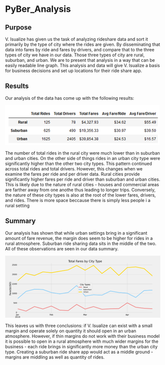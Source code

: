 # PyBer_Analysis
## Purpose
V. Isualize has given us the task of analyzing rideshare data and sort it primarily by the type of city where the rides are given. By disseminating that data into fares by ride and fares by drivers, and compare that to the three types of city we have in our data. Those three types of city are rural, suburban, and urban. We are to present that analysis in a way that can be easily readable line graph. This analysis and data will give V. Isualize a basis for business decisions and set up locations for their ride share app.

## Results
Our analysis of the data has come up with the following results:

![PyBer Summary](Analysis/PyBer_fare_summary.png)

The number of total rides in the rural city were much lower than in suburban and urban cities. On the other side of things rides in an urban city type were significantly higher than the other two city types. This pattern continued across total rides and total drivers. However, this changes when we examine the fares per ride and per driver data. Rural cities provide significantly higher fares per ride and driver than suburban and urban cities. This is likely due to the nature of rural cities - houses and commercial areas are farther away from one anothe thus leading to longer trips. Conversely, the nature of these city types is also at the root of the lower fares, drivers, and rides. There is more space beccause there is simply less people i a rural setting

## Summary
Our analysis has shown that while urban settings bring in a significant amount of fare revenue, the margin does seem to be higher for rides in a rural atmosphere. Suburban ride sharing data sits in the middle of the two. All of these observations are seen in our data summary.

![Graph](Resources/FaresbyCityType.png)

This leaves us with three conclusions: if V. Isualize can exist with a small margin and operate solely on quantity it should open in an urban atmosphere. However, if thin margins do not work with their business model it is possible to open in a rural atmosphere with much wider margins for the business - each ride brings in significantly more money than the urban city type. Creating a suburban ride share app would act as a middle ground - margins are middling as well as quantity of rides.
